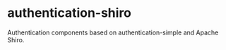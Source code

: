 authentication-shiro
====================

Authentication components based on authentication-simple and Apache Shiro.
